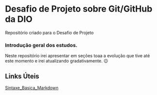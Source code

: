 # Desafio de Projeto sobre Git/GitHub da DIO
Repositório criado para o Desafio de Projeto

### Introdução geral dos estudos.
Neste repositório irei apresentar em seções toaa a evolução que tive até este momento e irei atualizando gradativamente. 😉

## Links Úteis
[Sintaxe_Basica_Markdown](https://www.markdownguide.org/basic-syntax/)
